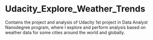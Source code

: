 # Udacity_Explore_Weather_Trends
Contains the project and analysis of Udacity 1st project in Data Analyst Nanodegree program, where I explore and perform analysis based on weather data for some cities around the world and globally.
